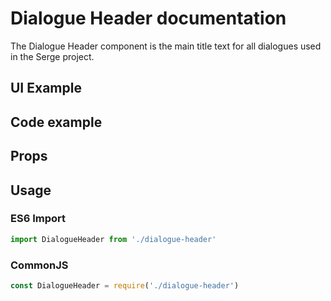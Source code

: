 # Dialogue Header documentation

The Dialogue Header component is the main title text for all dialogues used in the Serge project.

## UI Example

<!-- STORY -->

## Code example

<!-- SOURCE -->

## Props

<!-- PROPS -->

## Usage

### ES6 Import
```js
import DialogueHeader from './dialogue-header'
```

### CommonJS

```js
const DialogueHeader = require('./dialogue-header')
